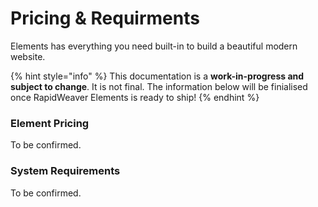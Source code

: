 # Pricing & Requirments

Elements has everything you need built-in to build a beautiful modern website.

{% hint style="info" %}
This documentation is a **work-in-progress and subject to change**. It is not final. The information below will be finialised once RapidWeaver Elements is ready to ship!
{% endhint %}

### Element Pricing

To be confirmed.

### System Requirements

To be confirmed.
